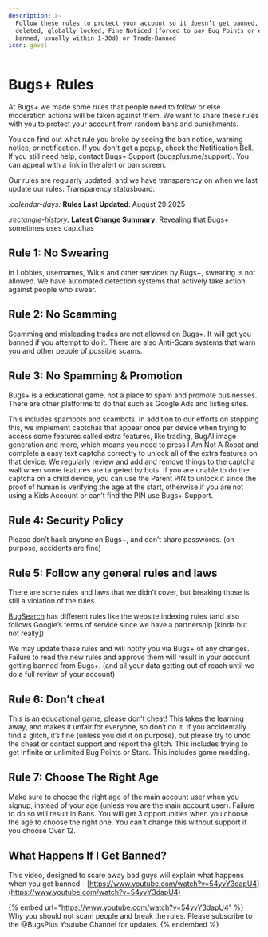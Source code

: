 ```yaml
---
description: >-
  Follow these rules to protect your account so it doesn’t get banned, warned,
  deleted, globally locked, Fine Noticed (forced to pay Bug Points or else get
  banned, usually within 1-30d) or Trade-Banned
icon: gavel
---
```


# Bugs+ Rules

At Bugs+ we made some rules that people need to follow or else moderation actions will be taken against them. We want to share these rules with you to protect your account from random bans and punishments.

You can find out what rule you broke by seeing the ban notice, warning notice, or notification. If you don't get a popup, check the Notification Bell. If you still need help, contact Bugs+ Support (bugsplus.me/support). You can appeal with a link in the alert or ban screen.

Our rules are regularly updated, and we have transparency on when we last update our rules. Transparency statusboard:

<i class="fa-calendar-days">:calendar-days:</i> **Rules Last Updated**: August 29 2025

<i class="fa-rectangle-history">:rectangle-history:</i> **Latest Change Summary**: Revealing that Bugs+ sometimes uses captchas

## Rule 1: No Swearing

In Lobbies, usernames, Wikis and other services by Bugs+, swearing is not allowed. We have automated detection systems that actively take action against people who swear.

## Rule 2: No Scamming

Scamming and misleading trades are not allowed on Bugs+. It will get you banned if you attempt to do it. There are also Anti-Scam systems that warn you and other people of possible scams.

## Rule 3: No Spamming & Promotion

Bugs+ is a educational game, not a place to spam and promote businesses. There are other platforms to do that such as Google Ads and listing sites.

This includes spambots and scambots. In addition to our efforts on stopping this, we implement captchas that appear once per device when trying to access some features called extra features, like trading, BugAI image generation and more, which means you need to press I Am Not A Robot and complete a easy text captcha correctly to unlock all of the extra features on that device. We regularly review and add and remove things to the captcha wall when some features are targeted by bots. If you are unable to do the captcha on a child device, you can use the Parent PIN to unlock it since the proof of human is verifying the age at the start, otherwise if you are not using a Kids Account or can’t find the PIN use Bugs+ Support.

## Rule 4: Security Policy

Please don’t hack anyone on Bugs+, and don’t share passwords. (on purpose, accidents are fine)

## Rule 5: Follow any general rules and laws

There are some rules and laws that we didn’t cover, but breaking those is still a violation of the rules.

[BugSearch](https://bugsplus.me/bugsearch) has different rules like the website indexing rules (and also follows Google’s terms of service since we have a partnership \[kinda but not really])

We may update these rules and will notify you via Bugs+ of any changes. Failure to read the new rules and approve them will result in your account getting banned from Bugs+. (and all your data getting out of reach until we do a full review of your account)

## Rule 6: Don’t cheat

This is an educational game, please don’t cheat! This takes the learning away, and makes it unfair for everyone, so don‘t do it. If you accidentally find a glitch, it’s fine (unless you did it on purpose), but please try to undo the cheat or contact support and report the glitch. This includes trying to get infinite or unlimited Bug Points or Stars. This includes game modding.

## Rule 7: Choose The Right Age

Make sure to choose the right age of the main account user when you signup, instead of your age (unless you are the main account user). Failure to do so will result in Bans. You will get 3 opportunities when you choose the age to choose the right one. You can't change this without support if you choose Over 12.

## What Happens If I Get Banned?

This video, designed to scare away bad guys will explain what happens when you get banned - [https://www.youtube.com/watch?v=54yvY3dapU4](https://www.youtube.com/watch?v=54yvY3dapU4)

{% embed url="https://www.youtube.com/watch?v=54yvY3dapU4" %}
Why you should not scam people and break the rules. Please subscribe to the @BugsPlus Youtube Channel for updates.
{% endembed %}

